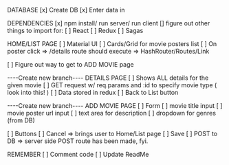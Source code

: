 

DATABASE
    [x] Create DB
    [x] Enter data in

DEPENDENCIES
    [x] npm install/ run server/ run client
    [] figure out other things to import for:
        [ ] React
        [ ] Redux
        [ ] Sagas
    

HOME/LIST PAGE
[ ] Material UI
    [ ] Cards/Grid for movie posters list
[ ] On poster click => /details route should execute => HashRouter/Routes/Link

[ ] Figure out way to get to ADD MOVIE page 


----Create new branch----
DETAILS PAGE
[ ] Shows ALL details for the given movie
    [ ] GET request w/ req.params and :id to specify movie type ( look into this! )
    [ ] Data stored in redux
[ ] Back to List button

----Create new branch----
ADD MOVIE PAGE
[ ] Form
        [ ] movie title input
        [ ] movie poster url input
        [ ] text area for description
        [ ] dropdown for genres (from DB)
   
[ ] Buttons
    [ ] Cancel => brings user to Home/List page
    [ ] Save
        [ ] POST to DB => server side POST route has been made, fyi.


REMEMBER
[ ] Comment code
[ ] Update ReadMe
